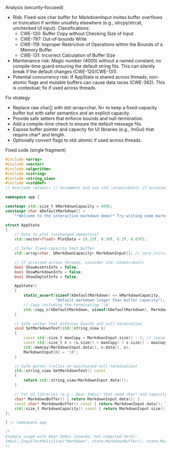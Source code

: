 Analysis (security-focused)
- Risk: Fixed-size char buffer for MarkdownInput invites buffer overflows or truncation if written unsafely elsewhere (e.g., strcpy/strcat, unchecked UI input). Classifications:
  - CWE-120: Buffer Copy without Checking Size of Input
  - CWE-787: Out-of-bounds Write
  - CWE-119: Improper Restriction of Operations within the Bounds of a Memory Buffer
  - CWE-131: Incorrect Calculation of Buffer Size
- Maintenance risk: Magic number (4000) without a named constant; no compile-time guard ensuring the default string fits. This can silently break if the default changes (CWE-120/CWE-131).
- Potential concurrency risk: If AppState is shared across threads, non-atomic flags and mutable buffers can cause data races (CWE-362). This is contextual; fix if used across threads.

Fix strategy
- Replace raw char[] with std::array<char, N> to keep a fixed-capacity buffer but with safer semantics and an explicit capacity.
- Provide safe setters that enforce bounds and null-termination.
- Add a compile-time check to ensure the default message fits.
- Expose buffer pointer and capacity for UI libraries (e.g., ImGui) that require char* and length.
- Optionally convert flags to std::atomic<bool> if used across threads.

Fixed code (single fragment)
```cpp
#include <array>
#include <vector>
#include <algorithm>
#include <cstring>
#include <string_view>
#include <cstddef>
// #include <atomic> // Uncomment and use std::atomic<bool> if accessed across threads.

namespace app {

constexpr std::size_t kMarkdownCapacity = 4096;
constexpr char kDefaultMarkdown[] =
    "*Welcome to the interactive markdown demo!* Try writing some markdown content here.";

struct AppState
{
    // Data to plot (unchanged semantics)
    std::vector<float> PlotData = {0.15f, 0.30f, 0.2f, 0.05f};

    // Safer fixed-capacity text buffer
    std::array<char, kMarkdownCapacity> MarkdownInput{}; // zero-initialized

    // If accessed across threads, consider std::atomic<bool>
    bool ShowAssetsInfo = false;
    bool ShowMarkdownInfo = false;
    bool ShowImplotInfo = false;

    AppState()
    {
        static_assert(sizeof(kDefaultMarkdown) <= kMarkdownCapacity,
                      "Default markdown longer than buffer capacity");
        // Copy including the terminating '\0'
        std::copy_n(kDefaultMarkdown, sizeof(kDefaultMarkdown), MarkdownInput.data());
    }

    // Safe setter that enforces bounds and null-termination
    void SetMarkdownText(std::string_view s)
    {
        const std::size_t maxCopy = MarkdownInput.size() - 1; // leave room for '\0'
        const std::size_t n = (s.size() < maxCopy) ? s.size() : maxCopy;
        std::memcpy(MarkdownInput.data(), s.data(), n);
        MarkdownInput[n] = '\0';
    }

    // Safe getter (relies on maintained null-termination)
    std::string_view GetMarkdownText() const
    {
        return std::string_view(MarkdownInput.data());
    }

    // For UI libraries (e.g., Dear ImGui) that need char* and capacity
    char* MarkdownBuffer() { return MarkdownInput.data(); }
    const char* MarkdownBuffer() const { return MarkdownInput.data(); }
    std::size_t MarkdownCapacity() const { return MarkdownInput.size(); }
};

} // namespace app

/*
Example usage with Dear ImGui (pseudo, not compiled here):
ImGui::InputTextMultiline("Markdown", state.MarkdownBuffer(), state.MarkdownCapacity());
*/
```